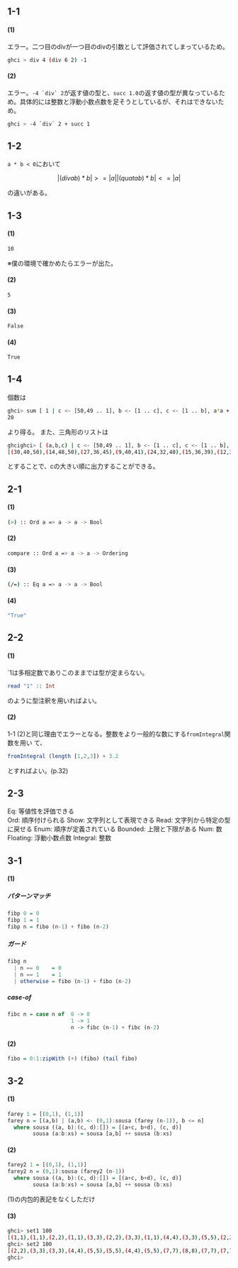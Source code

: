 ## 1-1
#### (1)
エラー。二つ目のdivが一つ目のdivの引数として評価されてしまっているため。
```sh
ghci > div 4 (div 6 2) -1
```
#### (2)
エラー。``-4 `div` 2``が返す値の型と、`succ 1.0`の返す値の型が異なっているため。具体的には整数と浮動小数点数を足そうとしているが、それはできないため。
```sh
ghci > -4 `div` 2 + succ 1
```

## 1-2
`a * b < 0`において
```math
|(div a b) * b| >= |a|
|(quat a b) * b| <= |a|
```
の違いがある。

## 1-3
#### (1)
```sh
10
```
※僕の環境で確かめたらエラーが出た。
#### (2)
```sh
5
```
#### (3)
```sh
False
```
#### (4)
```sh
True
```

## 1-4
個数は
```sh
ghci> sum [ 1 | c <- [50,49 .. 1], b <- [1 .. c], c <- [1 .. b], a*a + b*b == c*c]
20
```
より得る。
また、三角形のリストは
```sh
ghcighci> [ (a,b,c) | c <- [50,49 .. 1], b <- [1 .. c], c <- [1 .. b], a*a + b*b == c*c] 
[(30,40,50),(14,48,50),(27,36,45),(9,40,41),(24,32,40),(15,36,39),(12,35,37),(21,28,35),(16,30,34),(18,24,30),(20,21,29),(10,24,26),(15,20,25),(7,24,25),(12,16,20),(8,15,17),(9,12,15),(5,12,13),(6,8,10),(3,4,5)]
```
とすることで、cの大きい順に出力することができる。

## 2-1
#### (1)
```sh
(>) :: Ord a => a -> a -> Bool
```
#### (2)
```sh
compare :: Ord a => a -> a -> Ordering
```
#### (3)
```sh
(/=) :: Eq a => a -> a -> Bool
```
#### (4)
```sh
"True"
```

## 2-2
#### (1)
`1は多相定数でありこのままでは型が定まらない。
```haskell
read "1" :: Int
```
のように型注釈を用いればよい。
#### (2)
1-1 (2)と同じ理由でエラーとなる。整数をより一般的な数にする`fromIntegral`関数を用い
て、
```haskell
fromIntegral (length [1,2,3]) + 3.2
```
とすればよい。(p.32)

## 2-3
Eq: 等値性を評価できる  
Ord: 順序付けられる
Show: 文字列として表現できる
Read: 文字列から特定の型に戻せる
Enum: 順序が定義されている
Bounded: 上限と下限がある
Num: 数
Floating: 浮動小数点数
Integral: 整数

## 3-1
#### (1)
##### パターンマッチ
```haskell
fibp 0 = 0
fibp 1 = 1
fibp n = fibo (n-1) + fibo (n-2)
```
##### ガード
```haskell
fibg n
  | n == 0    = 0
  | n == 1    = 1
  | otherwise = fibo (n-1) + fibo (n-2)
```
##### case-of
```haskell
fibc n = case n of  0 -> 0
                    1 -> 1
                    n -> fibc (n-1) + fibc (n-2)
```
#### (2)
```haskell
fibo = 0:1:zipWith (+) (fibo) (tail fibo) 
```

## 3-2
#### (1)
```haskell
farey 1 = [(0,1), (1,1)]
farey n = [(a,b) | (a,b) <- (0,1):sousa (farey (n-1)), b <= n]
  where sousa ((a, b):(c, d):[]) = [(a+c, b+d), (c, d)]
        sousa (a:b:xs) = sousa [a,b] ++ sousa (b:xs)  
```
#### (2)
```haskell
farey2 1 = [(0,1), (1,1)]
farey2 n = (0,1):sousa (farey2 (n-1))
  where sousa ((a, b):(c, d):[]) = [(a+c, b+d), (c, d)]
        sousa (a:b:xs) = sousa [a,b] ++ sousa (b:xs)  
```
(1)の内包的表記をなくしただけ
#### (3)
```sh
ghci> set1 100
[(1,1),(1,1),(2,2),(1,1),(3,3),(2,2),(3,3),(1,1),(4,4),(3,3),(5,5),(2,2),(5,5),(3,3),(4,4),(1,1),(5,5),(4,4),(7,7),(3,3),(8,8),(5,5),(7,7),(2,2),(7,7),(5,5),(8,8),(3,3),(7,7),(4,4),(5,5),(1,1),(6,6),(5,5),(9,9),(4,4),(11,11),(7,7),(10,10),(3,3),(11,11),(8,8),(13,13),(5,5),(12,12),(7,7),(9,9),(2,2),(9,9),(7,7),(12,12),(5,5),(13,13),(8,8),(11,11),(3,3),(10,10),(7,7),(11,11),(4,4),(9,9),(5,5),(6,6),(1,1),(7,7),(6,6),(11,11),(5,5),(14,14),(9,9),(13,13),(4,4),(15,15),(11,11),(18,18),(7,7),(17,17),(10,10),(13,13),(3,3),(14,14),(11,11),(19,19),(8,8),(21,21),(13,13),(18,18),(5,5),(17,17),(12,12),(19,19),(7,7),(16,16),(9,9),(11,11),(2,2),(11,11),(9,9),(16,16),(7,7)]
ghci> set2 100
[(2,2),(3,3),(3,3),(4,4),(5,5),(5,5),(4,4),(5,5),(7,7),(8,8),(7,7),(7,7),(8,8),(7,7),(5,5),(6,6),(9,9),(11,11),(10,10),(11,11),(13,13),(12,12),(9,9),(9,9),(12,12),(13,13),(11,11),(10,10),(11,11),(9,9),(6,6),(7,7),(11,11),(14,14),(13,13),(15,15),(18,18),(17,17),(13,13),(14,14),(19,19),(21,21),(18,18),(17,17),(19,19),(16,16),(11,11),(11,11),(16,16),(19,19),(17,17),(18,18),(21,21),(19,19),(14,14),(13,13),(17,17),(18,18),(15,15),(13,13),(14,14),(11,11),(7,7),(8,8),(13,13),(17,17),(16,16),(19,19),(23,23),(22,22),(17,17),(19,19),(26,26),(29,29),(25,25),(24,24),(27,27),(23,23),(16,16),(17,17),(25,25),(30,30),(27,27),(29,29),(34,34),(31,31),(23,23),(22,22),(29,29),(31,31),(26,26),(23,23),(25,25),(20,20),(13,13),(13,13),(20,20),(25,25),(23,23),(26,26)]
ghci> 
```
